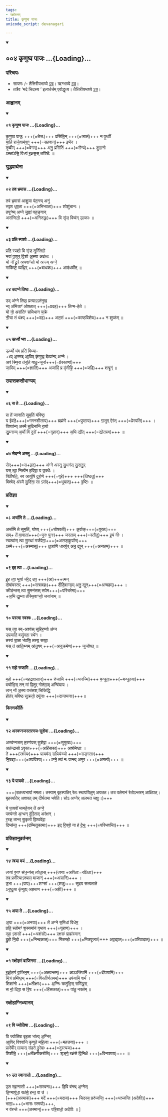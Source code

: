 ```yaml
---
tags:
- रक्षोघ्नम्
title: कृणुष्व पाजः
unicode_script: devanagari

---
```

<div class="js_include" includetitle="false" newlevelforh1="2" unfilled url="/vedAH_Rk/shAkalam/saMhitA/vishvAsa-prastutiH/04/004_kRNuShva_pAjaH/">
<details open><summary><h2>००४ कृणुष्व पाजः ...{Loading}...</h2></summary>



### परिचयः
- सायणः /- तैत्तिरीयभाष्ये [ऽत्र](https://archive.org/stream/Anandashram_Samskrita_Granthavali_Anandashram_Sanskrit_Series/ASS_042_Krishna_Yajurvediya_Taittiriya_Samhita_Part_1_-_Kasinath_Sastri_Agase_1940#page/n325/mode/2up)। ऋग्भाष्ये [ऽत्र](https://archive.org/stream/RgVedaWithSayanasCommentaryPart2/rv_sayanabhasya_part2#page/n573/mode/2up)।
- तत्रैव 'मदे चिदस्य ’ इत्यर्धर्चम् एवोद्धृत्य। तैत्तिरीयभाष्ये [ऽत्र](https://archive.org/stream/Anandashram_Samskrita_Granthavali_Anandashram_Sanskrit_Series/ASS_042_Krishna_Yajurvediya_Taittiriya_Samhita_Part_1_-_Kasinath_Sastri_Agase_1940#page/n327/mode/2up)।

### आह्वानम्
<div class="js_include" includetitle="false" newlevelforh1="2" unfilled="" url="/vedAH_Rk/shAkalam/saMhitA/vishvAsa-prastutiH/04/004/01_kRNuShva_pAjaH.md">
<details open><summary><h4>०१ कृणुष्व पाजः ...{Loading}...</h4></summary>


कृ॒णु॒ष्व पाजः॒ +++(=तेजः)+++ प्रसि॑ति॒न् +++(=जालं)+++ न पृ॒थ्वीं  
या॒हि राजे॒वाम॑वा॒ꣳ॒ +++(=सहवान्)+++ इभे॑न ।  
तृ॒ष्वीम् +++(=वेगम्)+++ अनु॒ प्रसि॑तिं +++(=सैन्यं)+++ द्रूणा॒नो  
ऽस्ता॑ऽसि॒ विध्य॑ र॒क्षस॒स् तपि॑ष्ठैः ॥

</details>
</div>

### युद्धप्रार्थना
<div class="js_include" includetitle="false" newlevelforh1="2" unfilled="" url="/vedAH_Rk/shAkalam/saMhitA/vishvAsa-prastutiH/04/004/02_tava_bhramAsa.md">
<details open><summary><h4>०२ तव भ्रमास ...{Loading}...</h4></summary>


तव॑ भ्र॒मास॑ आशु॒या प॑त॒न्त्य् अनु॑  
स्पृश धृष॒ता +++(=अभिभवता)+++ शोशु॑चानः ।  
तपूꣳ॑ष्य् अग्ने जु॒ह्वा॑ पत॒ङ्गान्  
अस॑न्दितो॒ +++(=अनिरुद्धः)+++ वि सृ॑ज॒ विष्व॑ग् उ॒ल्काः ॥

</details>
</div>
<div class="js_include" includetitle="false" newlevelforh1="2" unfilled="" url="/vedAH_Rk/shAkalam/saMhitA/vishvAsa-prastutiH/04/004/03_prati_spasho.md">
<details open><summary><h4>०३ प्रति स्पशो ...{Loading}...</h4></summary>


प्रति॒ स्पशो॒ वि सृ॑ज॒ तूर्णि॑तमो॒  
भवा॑ पा॒युर् वि॒शो अ॒स्या अद॑ब्धः ।  
यो नो॑ दू॒रे अ॒घशꣳ॑सो यो अन्त्य् अग्ने॒  
माकि॑ष्टे॒ व्यथि॒र् +++(=बाधकः)+++ आद॑धर्षीत् ॥

</details>
</div>
<div class="js_include" includetitle="false" newlevelforh1="2" unfilled="" url="/vedAH_Rk/shAkalam/saMhitA/vishvAsa-prastutiH/04/004/04_udagne_tiShTha.md">
<details open><summary><h4>०४ उदग्ने तिष्ठ ...{Loading}...</h4></summary>


उद् अ॑ग्ने तिष्ठ॒ प्रत्याऽऽत॑नुष्व॒  
न्य् अ॑मित्राꣳ॑ ओषतात् +++(=प्रदह)+++ तिग्म-हेते ।  
यो नो॒ अरा॑तिꣳ समिधान च॒क्रे  
नी॒चा तं ध॑क्ष्य् +++(=दह)+++ अत॒सं +++(=काष्ठविशेषः)+++ न शुष्क॑म् ॥

</details>
</div>
<div class="js_include" includetitle="false" newlevelforh1="2" unfilled="" url="/vedAH_Rk/shAkalam/saMhitA/vishvAsa-prastutiH/04/004/05_Urdhvo_bhava.md">
<details open><summary><h4>०५ ऊर्ध्वो भव ...{Loading}...</h4></summary>


ऊ॒र्ध्वो भ॑व प्रति॑ विध्या-  
+ध्य् अ॒स्मद् आ॒विष् कृ॑णुष्व॒ दैव्या॑न्य् अग्ने ।  
अव॑ स्थि॒रा त॑नुहि यातु॒-जूनां॑+++(=प्रेरकाणां)+++  
जा॒मिम् +++(=ज्ञातिं)+++ अजा॑मिं॒ प्र मृ॑णीहि॒ +++(=जहि)+++ शत्रून्॑ ॥

</details>
</div>

### उपासकसौभाग्यम्
<div class="js_include" includetitle="false" newlevelforh1="2" unfilled="" url="/vedAH_Rk/shAkalam/saMhitA/vishvAsa-prastutiH/04/004/06_sa_te.md">
<details open><summary><h4>०६ स ते ...{Loading}...</h4></summary>


स ते॑ जानाति सुम॒तिं य॑विष्ठ॒  
य ईव॑ते॒+++(=गमनशीलाय)+++ ब्रह्म॑णे +++(=पुष्टाय)+++ गा॒तुम् ऐर॑त् +++(=प्रेरयति)+++ ।  
विश्वा॑न्य् अस्मै सु॒दिना॑नि रा॒यो  
द्यु॒म्नान्य्  अ॒र्यो वि दुरो॑ +++(=गृहान्)+++ अ॒भि द्यौ॑त् +++(=द्योतस्व)+++ ॥

</details>
</div>
<div class="js_include" includetitle="false" newlevelforh1="2" unfilled="" url="/vedAH_Rk/shAkalam/saMhitA/vishvAsa-prastutiH/04/004/07_sedagne_astu.md">
<details open><summary><h4>०७ सेदग्ने अस्तु ...{Loading}...</h4></summary>


सेद्+++(=स+इत्)+++ अ॑ग्ने अस्तु सु॒भग॑स् सु॒दानु॒र्  
यस् त्वा॒ नित्ये॑न ह॒विषा॒ य उ॒क्थैः ।  
पिप्री॑षति॒, स्व आयु॑षि दुरो॒णे +++(=गृहे)+++ +++(तिष्ठतु)+++  
विश्वेद् अ॑स्मै सु॒दिना॒ सा ऽस॑द्+++(=भूयात्)+++ इ॒ष्टिः ॥

</details>
</div>

### प्रतिज्ञा
<div class="js_include" includetitle="false" newlevelforh1="2" unfilled="" url="/vedAH_Rk/shAkalam/saMhitA/vishvAsa-prastutiH/04/004/08_archAmi_te.md">
<details open><summary><h4>०८ अर्चामि ते ...{Loading}...</h4></summary>


अर्चा॑मि ते सुम॒तिं, घोष्य् +++(=घोषवती)+++ अ॒र्वाक्+++(=पुरतः)+++  
सम्+ ते॑ वा॒वाता॑+++(=पुनः पुनः)+++ जरताम् +++(=स्तौतु)+++ इ॒यं गीः ।  
स्वश्वा॑स् त्वा सु॒रथा॑ मर्जयेमा॒+++(=अलङ्कुर्याम)+++  
ऽस्मे+++(=अस्मासु)+++ क्ष॒त्राणि॑ धारये॒र् अनु॒ द्यून् +++(=अन्वहम्)+++ ॥

</details>
</div>
<div class="js_include" includetitle="false" newlevelforh1="2" unfilled="" url="/vedAH_Rk/shAkalam/saMhitA/vishvAsa-prastutiH/04/004/09_iha_tvA.md">
<details open><summary><h4>०९ इह त्वा ...{Loading}...</h4></summary>


इ॒ह त्वा॒ भूर्या च॑रे॒द् उप॒ +++(आ)+++त्मन्  
दोषा॑वस्तर् +++(=रात्रावहः)+++ दीदि॒वाꣳस॒म् अनु॒ द्यून्+++(=अन्वहम्)+++ ।  
क्रीड॑न्तस् त्वा सु॒मन॑सस् सपेम+++(=परिचरेमा)+++   
+अ॒भि द्यु॒म्ना त॑स्थि॒वाꣳसो॒ जना॑नाम् ॥

</details>
</div>
<div class="js_include" includetitle="false" newlevelforh1="2" unfilled="" url="/vedAH_Rk/shAkalam/saMhitA/vishvAsa-prastutiH/04/004/10_yastvA_svashvaH.md">
<details open><summary><h4>१० यस्त्वा स्वश्वः ...{Loading}...</h4></summary>


यस् त्वा॒ स्व्-अश्व॑स् सुहिर॒ण्यो अ॑ग्न  
उप॒याति॒ वसु॑मता॒ रथे॑न ।  
तस्य॑ त्रा॒ता भ॑वसि॒ तस्य॒ सखा॒  
यस् त॑ आति॒थ्यम् आ॑नु॒षग् +++(=अनुक्रमेण)+++ जुजो॑षत् ॥

</details>
</div>
<div class="js_include" includetitle="false" newlevelforh1="2" unfilled="" url="/vedAH_Rk/shAkalam/saMhitA/vishvAsa-prastutiH/04/004/11_maho_rujAmi.md">
<details open><summary><h4>११ महो रुजामि ...{Loading}...</h4></summary>


म॒हो +++(=महद्राक्षसान्)+++ रु॑जामि +++(=भनज्मि)+++ ब॒न्धुता॒+++(~बन्धुतया)+++  
वचो॑भि॒स् तन् मा॑ पि॒तुर् गोत॑मा॒द् अन्वि॑याय ।  
त्वन् नो॑ अ॒स्य वच॑सश् चिकिद्धि॒  
होत॑र् यविष्ठ सुक्रतो॒ दमू॑नाः +++(=दान्तमनाः)+++॥

</details>
</div>

#### किरणकीर्तिः
<div class="js_include" includetitle="false" newlevelforh1="2" unfilled="" url="/vedAH_Rk/shAkalam/saMhitA/vishvAsa-prastutiH/04/004/12_asvapnajastaraNayaH_sushevA.md">
<details open><summary><h4>१२ अस्वप्नजस्तरणयः सुशेवा ...{Loading}...</h4></summary>


अस्व॑प्नजस् त॒रण॑यस् सु॒शेवा॒ +++(=सुमुखाः)+++  
अत॑न्द्रासो ऽवृ॒का+++(=अहिंसका)+++ अश्र॑मिष्ठाः ।  
ते +++(रश्मयः)+++ पा॒यव॑स् स॒ध्रिय॑ञ्चो +++(=सङ्गताः)+++  
नि॒षद्या+++(=उपविश्य)+++ऽग्ने॒ तव॑ नः पान्त्व् अमूर +++(=अमर्त्य)+++ ॥

</details>
</div>
<div class="js_include" includetitle="false" newlevelforh1="2" unfilled="" url="/vedAH_Rk/shAkalam/saMhitA/vishvAsa-prastutiH/04/004/13_ye_pAyavo.md">
<details open><summary><h4>१३ ये पायवो ...{Loading}...</h4></summary>



+++(उतथ्यभार्या ममता। तस्याम् बृहस्पतिर् रेतः स्थापयितुम् अयतत। तत्र वर्तमानं रेतोऽन्तरम् आक्षिपत्। बृहस्पतिर् अशपत् तम् दीर्घतमा भवेति। सोऽ अग्नेर् अलभत चक्षुः।)+++

ये पा॒यवो॑ मामते॒यन् ते॑ अग्ने॒  
पश्य॑न्तो अ॒न्धन् दु॑रि॒ताद् अर॑क्षन् ।  
र॒रक्ष॒ तान्त् सु॒कृतो॑ वि॒श्ववे॑दा॒  
दिप्स॑न्त॒ +++(दम्भितुकामाः)+++ इद् रि॒पवो॒ ना ह॑ दे॒भुः +++(=परिभवन्ति)+++ ॥

</details>
</div>

### प्रतिज्ञानुवर्तनम्
<div class="js_include" includetitle="false" newlevelforh1="2" unfilled="" url="/vedAH_Rk/shAkalam/saMhitA/vishvAsa-prastutiH/04/004/14_tvayA_vayaM.md">
<details open><summary><h4>१४ त्वया वयं ...{Loading}...</h4></summary>


त्वया॑ व॒यꣳ स॑ध॒न्य॑स् त्वोता॒स् +++(त्वया +अविताः=रक्षिताः)+++  
तव॒ प्रणी॑त्याऽश्याम॒ वाजान्॑ +++(=अन्नानि)+++ ।  
उ॒भा +++(पाप)+++शꣳसा॑ +++(शत्रू)+++ सूदय सत्यताते  
ऽनुष्ठु॒या कृ॑णुह्य् अह्रयाण +++(=अह्रीः)+++ ॥

</details>
</div>
<div class="js_include" includetitle="false" newlevelforh1="2" unfilled="" url="/vedAH_Rk/shAkalam/saMhitA/vishvAsa-prastutiH/04/004/15_ayA_te.md">
<details open><summary><h4>१५ अया ते ...{Loading}...</h4></summary>


अ॒या +++(=अनया)+++ ते॑ अग्ने स॒मिधा॑ विधेम॒  
प्रति॒ स्तोमꣳ॑ श॒स्यमा॑नं गृभाय +++(=गृहाण)+++ ।  
दहा॒ ऽशसो॑ +++(=अशंसो)+++ र॒क्षसः॑ पा॒ह्य॑स्मान्  
द्रु॒हो नि॒दो +++(=निन्दकात्)+++ मि॑त्रमहो +++(=मित्रपूज्य!)+++ अव॒द्यात्+++(=परिवादात्)+++ ॥

</details>
</div>
<div class="js_include" includetitle="false" newlevelforh1="2" unfilled="" url="/vedAH_Rk/shAkalam/saMhitA/vishvAsa-prastutiH/10/087/01_raxohaNaM_vAjinamA.md">
<details open><summary><h4>०१ रक्षोहणं वाजिनमा ...{Loading}...</h4></summary>


र॒क्षो॒हणं॑ वा॒जिन॒म् +++(=अन्नवन्तम्)+++ आऽऽजि॑घर्मि +++(=दीपयामि)+++  
मि॒त्रं प्रथि॑ष्ठ॒म् +++(=विस्तीर्णतमम्)+++ उप॑यामि॒ शर्म॑ ।  
शिशा॑नो +++(=तीक्ष्णः)+++ अ॒ग्निः क्रतु॑भि॒स् समि॑द्ध॒स्  
स नो॒ दिवा॒ स रि॒षः +++(=हिंसकात्)+++ पा॑तु॒ नक्त॑म् ॥

</details>
</div>

### रक्षोहाग्निध्यानम्
<div class="js_include" includetitle="false" newlevelforh1="2" unfilled="" url="/vedAH_Rk/shAkalam/saMhitA/vishvAsa-prastutiH/05/002/09_vi_jyotiShA.md">
<details open><summary><h4>०९ वि ज्योतिषा ...{Loading}...</h4></summary>


वि ज्योति॑षा बृह॒ता भा॑त्य् अ॒ग्निर्  
आ॒विर् विश्वा॑नि कृणुते महि॒त्वा +++(=महत्तया)+++ ।  
प्रादे॑वीर् मा॒यास् स॑हते दु॒रेवाः॒ +++(=दुरत्ययः)+++  
शिशी॑ते॒ +++(=तीक्ष्णीकरोति)+++ शृङ्गे॒ रक्ष॑से वि॒निक्षे॑ +++(=विनाशाय)+++ ॥

</details>
</div>
<div class="js_include" includetitle="false" newlevelforh1="2" unfilled="" url="/vedAH_Rk/shAkalam/saMhitA/vishvAsa-prastutiH/05/002/10_uta_svAnAso.md">
<details open><summary><h4>१० उत स्वानासो ...{Loading}...</h4></summary>


उ॒त स्वा॒नासो॑ +++(=सस्वनाः)+++ दि॒वि ष॑न्त्व् अ॒ग्नेस्  
ति॒ग्मायु॑धा॒ रक्ष॑से॒ हन्त॒ वा उ॑ ।  
[+++(अस्माकं)+++ मदे॑ +++(=मदाय)+++ चिदस्य॒ प्ररु॑जन्ति॒ +++(=भञ्जन्ति (अदेवीः))+++ भामा॒+++(=भासः रश्मयो)+++,  
न व॑रन्ते +++(अस्मान्)+++ परि॒बाधो॒ अदे॑वीः ॥ ]

</details>
</div>
</details>
</div> 